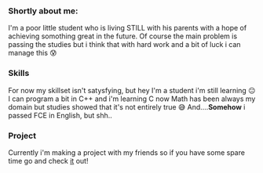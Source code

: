### Shortly about me:

I'm a poor little student who is living STILL with his parents with a hope of achieving somothing great in the future.
Of course the main problem is passing the studies but i think that with hard work and a bit of luck i can manage this :cold_sweat:

### Skills

For now my skillset isn't satysfying, but hey I'm a student i'm still learning :neutral_face:
I can program a bit in C++ and i'm learning C now
Math has been always my domain but studies showed that it's not entirely true :sweat_smile:
And....**Somehow** i passed FCE in English, but shh..

### Project

Currently i'm making a project with my friends so if you have some spare time go and
check [it](https://github.com/AGH-Narzedzia-Informatyczne/Przelicznik_Wartosci_-Logicznych) out!
